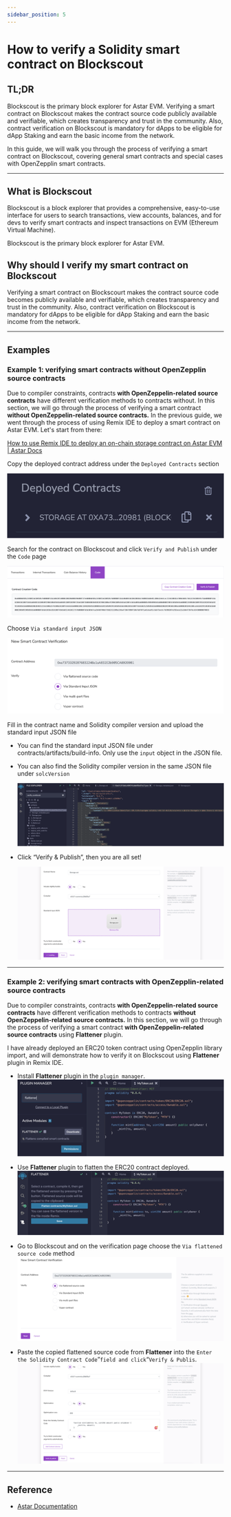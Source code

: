 ```yaml
---
sidebar_position: 5
---
```


# How to verify a Solidity smart contract on Blockscout

## TL;DR

Blockscout is the primary block explorer for Astar EVM. Verifying a smart contract on Blockscout makes the contract source code publicly available and verifiable, which creates transparency and trust in the community. Also, contract verification on Blockscout is mandatory for dApps to be eligible for dApp Staking and earn the basic income from the network.

In this guide, we will walk you through the process of verifying a smart contract on Blockscout, covering general smart contracts and special cases with OpenZepplin smart contracts.

---

## What is Blockscout

Blockscout is a block explorer that provides a comprehensive, easy-to-use interface for users to search transactions, view accounts, balances, and for devs to verify smart contracts and inspect transactions on EVM (Ethereum Virtual Machine).

Blockscout is the primary block explorer for Astar EVM.

## Why should I verify my smart contract on Blockscout

Verifying a smart contract on Blockscourt makes the contract source code becomes publicly available and verifiable, which creates transparency and trust in the community.
Also, contract verification on Blockscout is mandatory for dApps to be eligible for dApp Staking and earn the basic income from the network.

---

## Examples
### Example 1: verifying smart contracts without OpenZepplin source contracts

Due to compiler constraints, contracts **with OpenZeppelin-related source contracts** have different verification methods to contracts without.
In this section, we will go through the process of verifying a smart contract **without OpenZeppelin-related source contracts.** 
In the previous guide, we went through the process of using Remix IDE to deploy a smart contract on Astar EVM. Let's start from there:

[How to use Remix IDE to deploy an on-chain storage contract on Astar EVM | Astar Docs](https://docs.astar.network/docs/builder-guides/Use%20Astar%20Features/How%20to%20use%20Remix%20IDE%20to%20deploy%20an%20on-chain%20storage)

Copy the deployed contract address under the `Deployed Contracts` section

![Untitled](img-verification-cookbook/Untitled.png)

Search for the contract on Blockscout and click `Verify and Publish` under the `Code` page

![Untitled](img-verification-cookbook/Untitled%201.png)
    
Choose `Via standard input JSON`
    
![Untitled](img-verification-cookbook/Untitled%202.png)
    
Fill in the contract name and Solidity compiler version and upload the standard input JSON file
- You can find the standard input JSON file under contracts/artifacts/build-info. Only use the `input` object in the JSON file.
- You can also find the Solidity compiler version in the same JSON file under `solcVersion`
    
    ![Untitled](img-verification-cookbook/Untitled%203.png)
    
- Click “Verify & Publish”, then you are all set!
    
    ![Untitled](img-verification-cookbook/Untitled%204.png)
    

---

### Example 2: verifying smart contracts with OpenZepplin-related source contracts

Due to compiler constraints, contracts **with OpenZeppelin-related source contracts** have different verification methods to contracts **without OpenZeppelin-related source contracts.** In this section, we will go through the process of verifying a smart contract **with OpenZeppelin-related source contracts** using **Flattener** plugin. 

I have already deployed an ERC20 token contract using OpenZepplin library import, and will demonstrate how to verify it on Blockscout using **Flattener** plugin in Remix IDE.

- Install **Flattener** plugin in the `plugin manager`.
    ![Untitled](img-verification-cookbook/Untitled%205.png)

- Use **Flattener** plugin to flatten the ERC20 contract deployed.
    ![Untitled](img-verification-cookbook/Untitled%206.png)

- Go to Blockscout and on the verification page choose the `Via flattened source code` method
    ![Untitled](img-verification-cookbook/Untitled%207.png)

- Paste the copied flattened source code from **Flattener** into the `Enter the Solidity Contract Code`”` field and click `“`Verify & Publis`.
    ![Untitled](img-verification-cookbook/Untitled%208.png)

---

## Reference

- [Astar Documentation](https://docs.blockscout.com/for-users/verifying-a-smart-contract)
